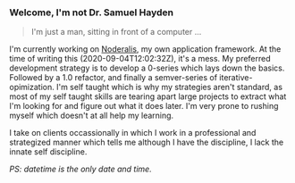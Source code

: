 ### Welcome, I'm not Dr. Samuel Hayden

> I'm just a man, sitting in front of a computer ...

I'm currently working on [Noderalis](https://github.com/noderalis/noderalis), my own application framework. At the time of writing this (2020-09-04T12:02:32Z), it's a mess. My preferred development strategy is to develop a 0-series which lays down the basics. Followed by a 1.0 refactor, and finally a semver-series of iterative-opimization. I'm self taught which is why my strategies aren't standard, as most of my self taught skills are tearing apart large projects to extract what I'm looking for and figure out what it does later. I'm very prone to rushing myself which doesn't at all help my learning. 

I take on clients occassionally in which I work in a professional and strategized manner which tells me although I have the discipline, I lack the innate self discipline.

*PS: datetime is the only date and time.*

<!--
**TheGrimSilence/TheGrimSilence** is a ✨ _special_ ✨ repository because its `README.md` (this file) appears on your GitHub profile.

Here are some ideas to get you started:

- 🔭 I’m currently working on ...
- 🌱 I’m currently learning ...
- 👯 I’m looking to collaborate on ...
- 🤔 I’m looking for help with ...
- 💬 Ask me about ...
- 📫 How to reach me: ...
- 😄 Pronouns: ...
- ⚡ Fun fact: ...
-->
